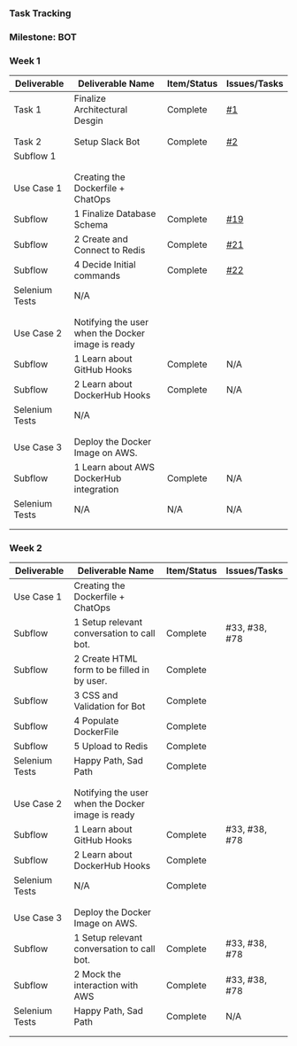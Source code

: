 ### Task Tracking

### Milestone: BOT

### Week 1 

| Deliverable   | Deliverable Name |Item/Status   |  Issues/Tasks
| ------------- | ------------- | ------------  |  ------------
| Task 1    | Finalize Architectural Desgin |   Complete       | [#1](/../../issues/1)
| | |     |
| | |     |
| Task 2| Setup Slack Bot | Complete    | [#2](/../../issues/2)
| Subflow 1| |     |
| | |     |
| | |     |
| Use Case  1    | Creating the Dockerfile + ChatOps       |   &nbsp;| &nbsp;
| Subflow      | 1  Finalize Database Schema       | Complete| [#19](/../../issues/19)
| Subflow      | 2  Create and Connect to Redis        | Complete |  [#21](/../../issues/21)
| Subflow      | 4  Decide Initial commands     | Complete|   [#22](/../../issues/21)
| Selenium Tests| N/A | &nbsp;  |  &nbsp;
| | |     |
| | |     |
| Use Case  2    |  Notifying the user when the Docker image is ready     |  | &nbsp;
| Subflow      | 1  Learn about GitHub Hooks       |  Complete |  N/A
| Subflow      | 2  Learn about DockerHub Hooks        | Complete | N/A
| Selenium Tests| N/A  |&nbsp;| &nbsp;
| | |     |
| | |     |
| Use Case  3    | Deploy the Docker Image on AWS.      |  | &nbsp;
| Subflow      | 1 Learn about AWS DockerHub integration         | Complete  |  N/A
| Selenium Tests| N/A | N/A | N/A 
| | |     |
| | |     |

### Week 2 

| Deliverable   | Deliverable Name |Item/Status   |  Issues/Tasks
| ------------- | ------------- | ------------  |  ------------
| Use Case  1    | Creating the Dockerfile + ChatOps       |   &nbsp;| &nbsp;
| Subflow      | 1  Setup relevant conversation to call bot.      | Complete|  #33, #38, #78
| Subflow      | 2  Create HTML form to be filled in by user.       | Complete |   &nbsp;
| Subflow      | 3  CSS and Validation for Bot        |  Complete|  
| Subflow      | 4  Populate DockerFile     | Complete| 
| Subflow      | 5  Upload to Redis   | Complete| 
| Selenium Tests| Happy Path, Sad Path | Complete  |  &nbsp;
| | |     |
| | |     |
| Use Case  2    |  Notifying the user when the Docker image is ready     |  | &nbsp;
| Subflow      | 1  Learn about GitHub Hooks       |  Complete |  #33, #38, #78
| Subflow      | 2  Learn about DockerHub Hooks        | Complete |  
| Selenium Tests| N/A  | Complete | &nbsp;
| | |     |
| | |     |
| Use Case  3    | Deploy the Docker Image on AWS.      |  | &nbsp;
| Subflow      | 1  Setup relevant conversation to call bot.      | Complete|  #33, #38, #78
| Subflow      | 2  Mock the interaction with AWS      | Complete|  #33, #38, #78
| Selenium Tests| Happy Path, Sad Path | Complete| N/A 
| | |     |
| | |     |

